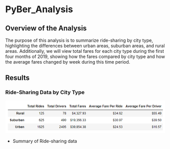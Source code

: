 # PyBer_Analysis

## Overview of the Analysis
The purpose of this analysis is to summarize ride-sharing by city type, highlighting the differences between urban areas, suburban areas, and rural areas. Additionally, we will view total fares for each city type during the first four months of 2019, showing how the fares compared by city type and how the average fares changed by week during this time period.

## Results

### Ride-Sharing Data by City Type

![Data Summary](https://github.com/PGrickswim/PyBer_Analysis/blob/main/Resources/ridesharing_df.png)
- Summary of Ride-sharing data
